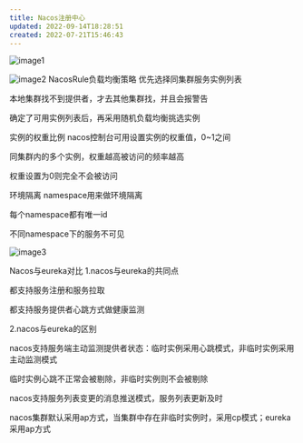 ```yaml
---
title: Nacos注册中心
updated: 2022-09-14T18:28:51
created: 2022-07-21T15:46:43
---
```


![image1](../../../resources/1f746297b4aa422885dfc9791ff5117f.png)

![image2](../../../resources/4215e42e2ebf421c99fa42a4db7a3c65.png)
NacosRule负载均衡策略
优先选择同集群服务实例列表

本地集群找不到提供者，才去其他集群找，并且会报警告

确定了可用实例列表后，再采用随机负载均衡挑选实例

实例的权重比例
nacos控制台可用设置实例的权重值，0~1之间

同集群内的多个实例，权重越高被访问的频率越高

权重设置为0则完全不会被访问

环境隔离
namespace用来做环境隔离

每个namespace都有唯一id

不同namespace下的服务不可见

![image3](../../../resources/631963969c444198ba8cdfac5378ae4e.png)

Nacos与eureka对比
1.nacos与eureka的共同点

都支持服务注册和服务拉取

都支持服务提供者心跳方式做健康监测

2.nacos与eureka的区别

nacos支持服务端主动监测提供者状态：临时实例采用心跳模式，非临时实例采用主动监测模式

临时实例心跳不正常会被剔除，非临时实例则不会被剔除

nacos支持服务列表变更的消息推送模式，服务列表更新及时

nacos集群默认采用ap方式，当集群中存在非临时实例时，采用cp模式；eureka采用ap方式
